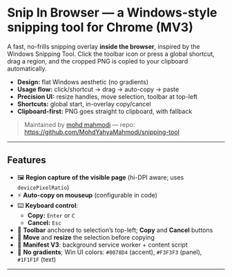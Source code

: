 # Snip In Browser — a Windows-style snipping tool for Chrome (MV3)

A fast, no-frills snipping overlay **inside the browser**, inspired by the Windows Snipping Tool. Click the toolbar icon or press a global shortcut, drag a region, and the cropped PNG is copied to your clipboard automatically.

- **Design:** flat Windows aesthetic (no gradients)
- **Usage flow:** click/shortcut → drag → auto-copy → paste
- **Precision UI:** resize handles, move selection, toolbar at top-left
- **Shortcuts:** global start, in-overlay copy/cancel
- **Clipboard-first:** PNG goes straight to clipboard, with fallback

> Maintained by [mohd mahmodi](https://github.com/MohdYahyaMahmodi) — repo:  
> https://github.com/MohdYahyaMahmodi/snipping-tool

---

## Features

- 🖼️ **Region capture of the visible page** (hi-DPI aware; uses `devicePixelRatio`)
- ⚡ **Auto-copy on mouseup** (configurable in code)
- ⌨️ **Keyboard control**:
  - **Copy:** `Enter` or `C`
  - **Cancel:** `Esc`
- 🧭 **Toolbar** anchored to selection’s top-left; **Copy** and **Cancel** buttons
- 🎯 **Move** and **resize** the selection before copying
- 🧩 **Manifest V3**: background service worker + content script
- 🧰 **No gradients**; Win UI colors: `#0078D4` (accent), `#F3F3F3` (panel), `#1F1F1F` (text)

---
